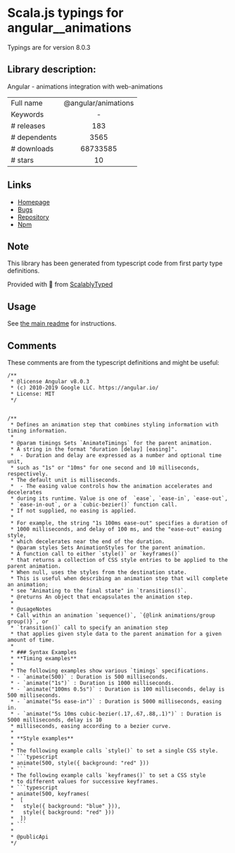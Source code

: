 
# Scala.js typings for angular__animations

Typings are for version 8.0.3

## Library description:
Angular - animations integration with web-animations

|                    |                 |
| ------------------ | :-------------: |
| Full name          | @angular/animations |
| Keywords           | - |
| # releases         | 183 |
| # dependents       | 3565 |
| # downloads        | 68733585 |
| # stars            | 10 |

## Links
- [Homepage](https://github.com/angular/angular#readme)
- [Bugs](https://github.com/angular/angular/issues)
- [Repository](https://github.com/angular/angular)
- [Npm](https://www.npmjs.com/package/%40angular%2Fanimations)
    


## Note
This library has been generated from typescript code from first party type definitions.

Provided with :purple_heart: from [ScalablyTyped](https://github.com/oyvindberg/ScalablyTyped)

## Usage
See [the main readme](../../readme.md) for instructions.

## Comments

These comments are from the typescript definitions and might be useful:
```
/**
 * @license Angular v8.0.3
 * (c) 2010-2019 Google LLC. https://angular.io/
 * License: MIT
 */


/**
 * Defines an animation step that combines styling information with timing information.
 *
 * @param timings Sets `AnimateTimings` for the parent animation.
 * A string in the format "duration [delay] [easing]".
 *  - Duration and delay are expressed as a number and optional time unit,
 * such as "1s" or "10ms" for one second and 10 milliseconds, respectively.
 * The default unit is milliseconds.
 *  - The easing value controls how the animation accelerates and decelerates
 * during its runtime. Value is one of  `ease`, `ease-in`, `ease-out`,
 * `ease-in-out`, or a `cubic-bezier()` function call.
 * If not supplied, no easing is applied.
 *
 * For example, the string "1s 100ms ease-out" specifies a duration of
 * 1000 milliseconds, and delay of 100 ms, and the "ease-out" easing style,
 * which decelerates near the end of the duration.
 * @param styles Sets AnimationStyles for the parent animation.
 * A function call to either `style()` or `keyframes()`
 * that returns a collection of CSS style entries to be applied to the parent animation.
 * When null, uses the styles from the destination state.
 * This is useful when describing an animation step that will complete an animation;
 * see "Animating to the final state" in `transitions()`.
 * @returns An object that encapsulates the animation step.
 *
 * @usageNotes
 * Call within an animation `sequence()`, `{@link animations/group group()}`, or
 * `transition()` call to specify an animation step
 * that applies given style data to the parent animation for a given amount of time.
 *
 * ### Syntax Examples
 * **Timing examples**
 *
 * The following examples show various `timings` specifications.
 * - `animate(500)` : Duration is 500 milliseconds.
 * - `animate("1s")` : Duration is 1000 milliseconds.
 * - `animate("100ms 0.5s")` : Duration is 100 milliseconds, delay is 500 milliseconds.
 * - `animate("5s ease-in")` : Duration is 5000 milliseconds, easing in.
 * - `animate("5s 10ms cubic-bezier(.17,.67,.88,.1)")` : Duration is 5000 milliseconds, delay is 10
 * milliseconds, easing according to a bezier curve.
 *
 * **Style examples**
 *
 * The following example calls `style()` to set a single CSS style.
 * ```typescript
 * animate(500, style({ background: "red" }))
 * ```
 * The following example calls `keyframes()` to set a CSS style
 * to different values for successive keyframes.
 * ```typescript
 * animate(500, keyframes(
 *  [
 *   style({ background: "blue" })),
 *   style({ background: "red" }))
 *  ])
 * ```
 *
 * @publicApi
 */

```

